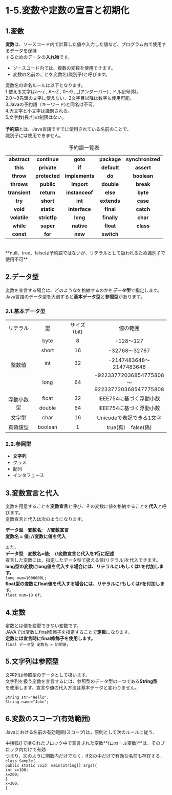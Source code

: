 # 1-5.変数や定数の宣言と初期化

## 1.変数
**変数**は、ソースコード内で計算した値や入力した値など、プログラム内で使用するデータを保持<br/>
するためのデータの**入れ物**です。<br/>
* ソースコード内では、複数の変数を使用できます。<br/>
* 変数の名前のことを変数名(識別子)と呼びます。<br/>

変数名の命名ルールは以下となります。<br/>
1.使える文字はa～z , A～Z , 0～9 , _(アンダーバー) , ドル記号($)。<br/>
2.0～9先頭の文字に使えない、2文字目以降は数字も使用可能。<br/>
3.Javaの予約語（キーワード)と同名は不可。<br/>
4.大文字と小文字は識別される。<br/>
5.文字数(長さ)の制限はない。<br/>
<br/>
**予約語**とは、Java言語ですでに使用されている名前のことで、<br/>
識別子には使用できません。<br/>

<table>
<caption>予約語一覧表</caption>
            <tr>
              <td><div align="center"><strong>abstract</strong></div></td>
              <td><div align="center"><strong>continue</strong></div></td>
              <td><div align="center"><strong>goto</strong></div></td>
              <td><div align="center"><strong>package</strong></div></td>
              <td><div align="center"><strong>synchronized</strong></div></td>
            </tr>
            <tr>
              <td><div align="center"><strong>this</strong></div></td>
              <td><div align="center"><strong>private</strong></div></td>
              <td><div align="center"><strong>if</strong></div></td>
              <td><div align="center"><strong>default</strong></div></td>
              <td><div align="center"><strong>assert</strong></div></td>
            </tr>
            <tr>
              <td><div align="center"><strong>throw</strong></div></td>
              <td><div align="center"><strong>protected</strong></div></td>
              <td><div align="center"><strong>implements</strong></div></td>
              <td><div align="center"><strong>do</strong></div></td>
              <td><div align="center"><strong>boolean</strong></div></td>
            </tr>
            <tr>
              <td><div align="center"><strong>throws</strong></div></td>
              <td><div align="center"><strong>public</strong></div></td>
              <td><div align="center"><strong>import</strong></div></td>
              <td><div align="center"><strong>double</strong></div></td>
              <td><div align="center"><strong>break</strong></div></td>
            </tr>
            <tr>
              <td><div align="center"><strong>transient</strong></div></td>
              <td><div align="center"><strong>return</strong></div></td>
              <td><div align="center"><strong>instanceof</strong></div></td>
              <td><div align="center"><strong>else</strong></div></td>
              <td><div align="center"><strong>byte</strong></div></td>
            </tr>
            <tr>
              <td><div align="center"><strong>try</strong></div></td>
              <td><div align="center"><strong>short</strong></div></td>
              <td><div align="center"><strong>int</strong></div></td>
              <td><div align="center"><strong>extends</strong></div></td>
              <td><div align="center"><strong>case</strong></div></td>
            </tr>
            <tr>
              <td><div align="center"><strong>void</strong></div></td>
              <td><div align="center"><strong>static</strong></div></td>
              <td><div align="center"><strong>interface</strong></div></td>
              <td><div align="center"><strong>final</strong></div></td>
              <td><div align="center"><strong>catch</strong></div></td>
            </tr>
            <tr>
              <td><div align="center"><strong>volatile</strong></div></td>
              <td><div align="center"><strong>strictfp</strong></div></td>
              <td><div align="center"><strong>long</strong></div></td>
              <td><div align="center"><strong>finally</strong></div></td>
              <td><div align="center"><strong>char</strong></div></td>
            </tr>
            <tr>
              <td><div align="center"><strong>while</strong></div></td>
              <td><div align="center"><strong>super</strong></div></td>
              <td><div align="center"><strong>native</strong></div></td>
              <td><div align="center"><strong>float</strong></div></td>
              <td><div align="center"><strong>class</strong></div></td>
            </tr>
            <tr>
              <td><div align="center"><strong>const</strong></div></td>
              <td><div align="center"><strong>for</strong></div></td>
              <td><div align="center"><strong>new</strong></div></td>
              <td><div align="center"><strong>switch</strong></div></td>
              <td><div align="center"></div></td>
            </tr>
</table>
<br/>
**null、true、falseは予約語ではないが、リテラルとして扱われるため識別子で使用不可**

<br/>


## 2.データ型
変数を宣言する場合は、どのようなを格納するのかを**データ型**で指定します。<br/>
Java言語のデータ型を大別すると**基本データ型**と**参照型**があります。<br/>

### 2.1.基本データ型
<table>
    <tr >
      <td width="100"><div align="center">リテラル</div></td>
      <td width="100"><div align="center"> 型</div></td>
      <td width="100"><div align="center"> サイズ <br>
        (bit)
      </div></td>
      <td><div align="center"> 値の範囲 </div></td>
    </tr>
    <tr >
      <td rowspan="4"><div align="center"></div><div align="center">整数値</div></td>
      <td><div align="center"> byte </div></td>
      <td><div align="center"> 8 </div></td>
      <td><div align="center"> -128～127 </div></td>
    </tr>
    <tr>
      <td ><div align="center"> short </div></td>
      <td ><div align="center">16</div></td>
      <td ><div align="center"> -32768～32767 </div></td>
    </tr>
    <tr>
      <td ><div align="center"> int </div></td>
      <td ><div align="center">32</div></td>
      <td ><div align="center"> -2147483648～2147483648 </div></td>
    </tr>
    <tr>
      <td ><div align="center"> long </div></td>
      <td ><div align="center">64</div></td>
      <td ><div align="center"> -92233772036854775808～922337720368547775808 </div></td>
    </tr>
    <tr >
      <td rowspan="2"><div align="center">浮動小数型</div></td>
      <td><div align="center"> float </div></td>
      <td><div align="center">32</div></td>
      <td><div align="center"> IEEE754に基づく浮動小数 </div></td>
    </tr>
    <tr>
      <td ><div align="center"> double </div></td>
      <td ><div align="center">64</div></td>
      <td ><div align="center"> IEEE754に基づく浮動小数 </div></td>
    </tr>
    <tr >
      <td><div align="center"> 文字型 </div></td>
      <td ><div align="center"> char </div></td>
      <td><div align="center">16</div></td>
      <td><div align="center"> Unicodeで表記できる1文字 </div></td>
    </tr>
    <tr >
      <td><div align="center"> 真偽値型 </div></td>
      <td><div align="center"> boolean </div></td>
      <td><div align="center">1</div></td>
      <td><div align="center"> true(真）　false(偽) </div></td>
    </tr>
  </table>

### 2.2.参照型

* **文字列**<br/>
* クラス<br/>
* 配列<br/>
* インタフェース<br/>

## 3.変数宣言と代入
変数を用意することを**変数宣言**と呼び、その変数に値を格納することを**代入**と呼びます。<br/>
変数宣言と代入は次のようになります。<br/>

**データ型　変数名;　//変数宣言**<br/>
**変数名 = 値;     //変数に値を代入**<br/>

また、<br/>
**データ型　変数名=値;　//変数宣言と代入を1行に記述**<br/>
宣言した変数には、指定したデータ型で扱える値(リテラル)を代入できます。<br/>
**long型の変数にlong値を代入する場合には、リテラルに`L`もしくは`l`を付加します。**<br/>
    `long num=1000000L;`<br/>
**float型の変数にfloat値を代入する場合には、リテラルに`F`もしくは`f`を付加します。**<br/>
    `float num=10.0f;`<br/>

## 4.定数
定数とは値を変更できない変数です。<br/>
JAVAでは変数にfinal修飾子を指定することで**定数**になります。<br/>
**定数には宣言時にfinal修飾子を使用します。**<br/>
    `final データ型 定数名 = 初期値;`<br/>


## 5.文字列は参照型
文字列は参照型のデータとして扱います。<br/>
文字列を扱う変数を宣言するには、参照型のデータ型の一つである**String型**<br/>
を使用します。宣言や値の代入方法は基本データと変わりません。<br/>

    String str="Hello";
    String name="John";


## 6.変数のスコープ(有効範囲)

Javaにおける名前の有効範囲(スコープ)は，原則として次のルールに従う．<br/>

中括弧{}で括られたブロック中で宣言された変数**(ロカール変数)**は，そのブロック内だけで有効<br/>
つまり，次のように関数内だけでなく，if文の中だけで有効な名前も存在する．<br/>
    `class Sample{`<br/>
        `public static void  main(String[] args){`<br/>
        `int x=100;`<br/>
        `x=200;`<br/>
        `}`<br/>
        `x=300;`<br/>
    `}`<br/>









